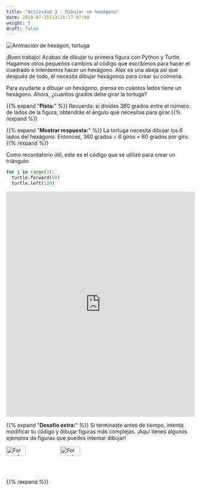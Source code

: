 ```yaml
---
title: "Actividad 3 - Dibujar un hexágono"
date: 2019-07-25T13:24:17-07:00
weight: 5
draft: false
---
```


![Animación de hexágon, tortuga](https://media.giphy.com/media/TDLqC61A5uOAO8WwnJ/giphy.gif)

¡Buen trabajo! Acabas de dibujar tu primera figura con Python y Turtle. Hagamos otros pequeños cambios al código que escribimos para hacer el cuadrado e intentemos hacer un hexágono. Alex es una abeja así que después de todo, él necesita dibujar hexágonos para crear su colmena.

Para ayudarte a dibujar un hexágono, piensa en cuántos lados tiene un hexágono. Ahora, ¿cuántos grados debe girar la tortuga?

{{% expand "**Pista:**" %}} 
Recuerda: si divides 360 grados entre el número de lados de la figura, obtendrás el ángulo que necesitas para girar.{{% /expand %}}
<br/>

{{% expand "**Mostrar respuesta:**" %}} 
La tortuga necesita dibujar los 6 lados del hexágono. Entonces, 360 grados ÷ 6 giros = 60 grados por giro.
{{% /expand %}}
<br/>

Como recordatorio útil, este es el código que se utilizó para crear un triángulo:

``` python
for i in range(3):
  turtle.forward(50)
  turtle.left(120)
```

<iframe src="https://trinket.io/embed/python/7a4b1e0683" width="100%" height="600" frameborder="0" marginwidth="0" marginheight="0" allowfullscreen></iframe>

{{% expand "**Desafío extra:**" %}}
Si terminaste antes de tiempo, intenta modificar tu código y dibujar figuras más complejas. ¡Aquí tienes algunos ejemplos de figuras que puedes intentar dibujar!

<div style="display: flex">
    <div><img src="../media/star_1.png" height="60%" title="Forma de estrella 1" alt="Forma de estrella 1"/></div> 
    <div><img src="../media/star_2.png" height="60%" title="Forma de estrella 2" alt="Forma de estrella 2"/></div>
</div>

{{% /expand %}}